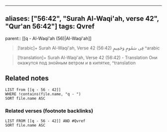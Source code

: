
---
aliases: ["56:42", "Surah Al-Waqi'ah, verse 42", "Qur'an 56:42"]
tags: Qvref
---

parent:: [[q - Al-Waqi'ah (56)|Al-Waqi'ah]]

> [!arabic]+ Surah Al-Waqi'ah, Verse 42 (56:42)
> <span class="quran-arabic">فِى سَمُومٍ وَحَمِيمٍ</span>
^arabic

> [!translation]+ Surah Al-Waqi'ah, Verse 42 (56:42) - Translation
> Они окажутся под знойным ветром и в кипятке,
^translation



## Related notes
```dataview
LIST from [[q - 56 - 42]]
WHERE !contains(file.name, "q - ")
SORT file.name ASC
```

### Related verses (footnote backlinks)
```dataview
LIST FROM [[q - 56 - 42]] AND #Qvref
SORT file.name ASC
```


